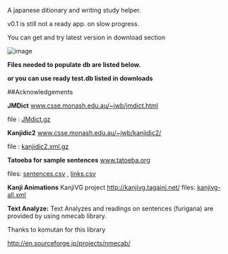 A japanese ditionary and writing study helper.

v0.1 is still not a ready app.  on slow progress.

You can get and try latest version in download section

![image](https://github.com/user-attachments/assets/dd92e89c-7bbf-46e6-96a4-eea4f0b331ea)



**Files needed to populate db are listed below.**

**or you can use ready test.db listed in downloads**

##Acknowledgements

**JMDict**
www.csse.monash.edu.au/~jwb/jmdict.html

file : [JMdict.gz](ftp://ftp.monash.edu.au/pub/nihongo/JMdict.gz)

**Kanjidic2**
www.csse.monash.edu.au/~jwb/kanjidic2/

file : [kanjidic2.xml.gz](www.csse.monash.edu.au/~jwb/kanjidic2/kanjidic2.xml.gz)

**Tatoeba for sample sentences**
www.tatoeba.org

files: 
[sentences.csv](tatoeba.org/files/downloads/sentences.csv) ,
[links.csv](tatoeba.org/files/downloads/links.csv)

**Kanji Animations**
KanjiVG project
http://kanjivg.tagaini.net/
files:
[kanjivg-all.xml](https://github.com/KanjiVG/kanjivg/releases/download/r20140727/kanjivg-20140727-all.zip)

**Text Analyze:**
Text Analyzes and readings on sentences (furigana) are provided by using nmecab library. 

Thanks to komutan for this library

http://en.sourceforge.jp/projects/nmecab/
